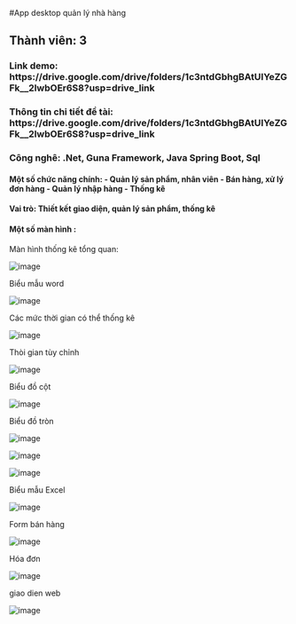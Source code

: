 #App desktop quản lý nhà hàng
<h2> Thành viên: 3 </h2>
<h3> Link demo: https://drive.google.com/drive/folders/1c3ntdGbhgBAtUIYeZGFk__2IwbOEr6S8?usp=drive_link  </h3>
<h3> Thông tin chi tiết đề tài: https://drive.google.com/drive/folders/1c3ntdGbhgBAtUIYeZGFk__2IwbOEr6S8?usp=drive_link </h3>
<h3> Công nghê: .Net, Guna Framework, Java Spring Boot, Sql </h3>
 <h4> Một số chức năng chính: 
 - Quản lý sản phẩm, nhân viên
 - Bán hàng, xử lý đơn hàng
 - Quản lý nhập hàng
 - Thống kê 
 </h4>
 <h4>Vai trò: Thiết kết giao diện, quản lý sản phẩm, thống kê </h4>
 <h4> Một số màn hình :</h4>
 <p>Màn hình thống kê tổng quan: </p>
 
![image](https://github.com/Draken1509/Draken1509-QL_NhaHang_Desktop/assets/86176263/4794c161-cd14-47b0-bbd7-240f45a0d793)

 <p>Biểu mẫu word </p>
 
![image](https://github.com/Draken1509/Draken1509-QL_NhaHang_Desktop/assets/86176263/0c6c8654-4699-41d0-bd47-44f08246f3f8)

<p> Các mức thời gian có thể thống kê</p>

![image](https://github.com/Draken1509/Draken1509-QL_NhaHang_Desktop/assets/86176263/d0919a8e-2bed-4375-8f12-8faf22572840)

<p>Thòi gian tùy chỉnh </p>

![image](https://github.com/Draken1509/Draken1509-QL_NhaHang_Desktop/assets/86176263/33ba5d0e-b816-4f16-85bd-35c8c598c2b3)

<p> Biểu đồ cột </p>

![image](https://github.com/Draken1509/Draken1509-QL_NhaHang_Desktop/assets/86176263/c5fbd6e1-e9c7-4a8c-9e23-095f25f17816)

<p> Biểu đồ tròn </p>

![image](https://github.com/Draken1509/Draken1509-QL_NhaHang_Desktop/assets/86176263/ddecc813-f40a-4b6f-9ff5-b823831bdf1a)

![image](https://github.com/Draken1509/Draken1509-QL_NhaHang_Desktop/assets/86176263/b36df10e-b107-45f4-90b3-706f80f8318f)

![image](https://github.com/Draken1509/Draken1509-QL_NhaHang_Desktop/assets/86176263/ea9c0bc4-43bf-428d-9a43-f1a1f4f40201)

<p> Biểu mẫu Excel </p>

![image](https://github.com/Draken1509/Draken1509-QL_NhaHang_Desktop/assets/86176263/29b7e2d7-8738-4bf3-a6a7-36470402de06)


<p> Form bán hàng </p>

![image](https://github.com/Draken1509/Draken1509-QL_NhaHang_Desktop/assets/86176263/4e520938-1018-4b02-9dc3-31e44c35f994)

<p> Hóa đơn </p>

![image](https://github.com/Draken1509/Draken1509-QL_NhaHang_Desktop/assets/86176263/8e5e5edf-a42b-4081-b781-83b2d2dddf1a)

<p>giao dien web</p>

![image](https://github.com/Draken1509/Draken1509-QL_NhaHang_Desktop/assets/86176263/21bce13e-0533-4fa9-a1fb-3668d877583d)






     

